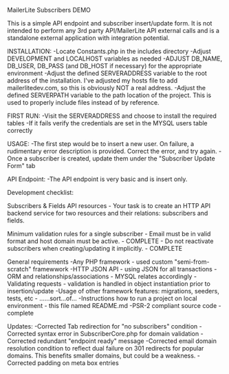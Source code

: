 MailerLite Subscribers DEMO

This is a simple API endpoint and subscriber insert/update form. It is not intended to perform any 3rd party API/MailerLite API external calls and is a standalone external application with integration potential.

INSTALLATION:
    -Locate Constants.php in the includes directory
    -Adjust DEVELOPMENT and LOCALHOST variables as needed
    -ADJUST DB_NAME, DB_USER, DB_PASS (and DB_HOST if necessary) for the appropriate environment
    -Adjust the defined SERVERADDRESS variable to the root address of the installation. I've adjusted my hosts file to add mailerlitedev.com, so this is obviously NOT a real address.
    -Adjust the defined SERVERPATH variable to the path location of the project. This is used to properly include files instead of by reference.

FIRST RUN:
    -Visit the SERVERADDRESS and choose to install the required tables
    -If it fails verify the credentials are set in the MYSQL users table correctly

USAGE:
    -The first step would be to insert a new user. On failure, a rudimentary error description is provided. Correct the error, and try again.
    -Once a subscriber is created, update them under the "Subscriber Update Form" tab

API Endpoint:
    -The API endpoint is very basic and is insert only.

Development checklist:

Subscribers & Fields API resources
     - Your task is to create an HTTP API backend service for two resources and their relations: subscribers and fields.

Minimum validation rules for a single subscriber
     - Email must be in valid format and host domain must be active. - COMPLETE
     - Do not reactivate subscribers when creating/updating it implicitly. - COMPLETE

General requirements
    -Any PHP framework - used custom "semi-from-scratch" framewwork
    -HTTP JSON API - using JSON for all transactions
    -ORM and relationships/associations - MYSQL relates accordingly
    -Validating requests - validation is handled in object instantiation prior to insertion/update
    -Usage of other framework features: migrations, seeders, tests, etc - ......sort...of...
    -Instructions how to run a project on local environment - this file named README.md
    -PSR-2 compliant source code - complete

Updates:
-Corrected Tab redirection for "no subscribers" condition
-Corrected syntax error in SubscriberCore.php for domain validation
-Corrected redundant "endpoint ready" message
-Corrected email domain resolution condition to reflect dual failure on 301 redirects for popular domains. This benefits smaller domains, but could be a weakness.
-Corrected padding on meta box entries